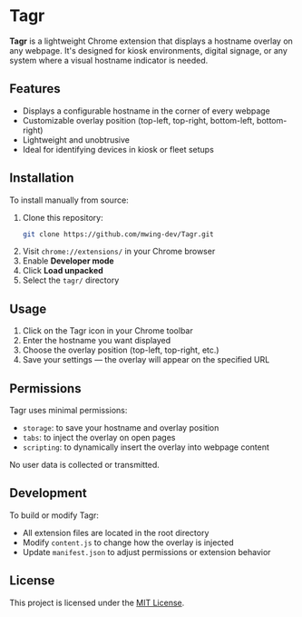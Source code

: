 # Tagr

**Tagr** is a lightweight Chrome extension that displays a hostname overlay on any webpage. It's designed for kiosk environments, digital signage, or any system where a visual hostname indicator is needed.

## Features

- Displays a configurable hostname in the corner of every webpage
- Customizable overlay position (top-left, top-right, bottom-left, bottom-right)
- Lightweight and unobtrusive
- Ideal for identifying devices in kiosk or fleet setups

## Installation

To install manually from source:

1. Clone this repository:
   ```bash
   git clone https://github.com/mwing-dev/Tagr.git
   ```
2. Visit `chrome://extensions/` in your Chrome browser
3. Enable **Developer mode**
4. Click **Load unpacked**
5. Select the `tagr/` directory

## Usage

1. Click on the Tagr icon in your Chrome toolbar
2. Enter the hostname you want displayed
3. Choose the overlay position (top-left, top-right, etc.)
4. Save your settings — the overlay will appear on the specified URL

## Permissions

Tagr uses minimal permissions:

- `storage`: to save your hostname and overlay position
- `tabs`: to inject the overlay on open pages
- `scripting`: to dynamically insert the overlay into webpage content

No user data is collected or transmitted.

## Development

To build or modify Tagr:

- All extension files are located in the root directory
- Modify `content.js` to change how the overlay is injected
- Update `manifest.json` to adjust permissions or extension behavior

## License

This project is licensed under the [MIT License](LICENSE).
